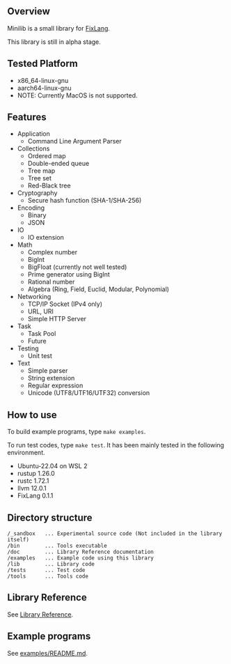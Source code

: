 ## Overview

Minilib is a small library for [FixLang](https://github.com/tttmmmyyyy/fixlang).

This library is still in alpha stage.

## Tested Platform
- x86_64-linux-gnu
- aarch64-linux-gnu
- NOTE: Currently MacOS is not supported.

## Features

- Application
  - Command Line Argument Parser
- Collections
  - Ordered map
  - Double-ended queue
  - Tree map
  - Tree set
  - Red-Black tree
- Cryptography
  - Secure hash function (SHA-1/SHA-256)
- Encoding
  - Binary
  - JSON
- IO
  - IO extension
- Math
  - Complex number
  - BigInt
  - BigFloat (currently not well tested)
  - Prime generator using BigInt
  - Rational number
  - Algebra (Ring, Field, Euclid, Modular, Polynomial)
- Networking
  - TCP/IP Socket (IPv4 only)
  - URL, URI
  - Simple HTTP Server
- Task
  - Task Pool
  - Future
- Testing
  - Unit test
- Text
  - Simple parser
  - String extension
  - Regular expression
  - Unicode (UTF8/UTF16/UTF32) conversion

## How to use

To build example programs, type `make examples`.

To run test codes, type `make test`. It has been mainly tested in the following environment.

- Ubuntu-22.04 on WSL 2
- rustup 1.26.0
- rustc 1.72.1
- llvm 12.0.1
- FixLang 0.1.1

## Directory structure

```
/_sandbox   ... Experimental source code (Not included in the library itself)
/bin        ... Tools executable
/doc        ... Library Reference documentation
/examples   ... Example code using this library
/lib        ... Library code
/tests      ... Test code
/tools      ... Tools code
```

## Library Reference

See [Library Reference](doc/index.md).

## Example programs

See [examples/README.md](examples/README.md).
